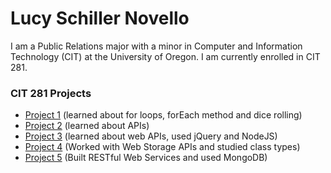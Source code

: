 # Lucy Schiller Novello

I am a Public Relations major with a minor in Computer and Information Technology (CIT) at the University of Oregon. I am currently enrolled in CIT 281.

### CIT 281 Projects

- [Project 1](https://lucyschiller.github.io/project-1/) (learned about for loops, forEach method and dice rolling)
- [Project 2](https://lucyschiller.github.io/project-2/) (learned about APIs)
- [Project 3](https://lucyschiller.github.io/project-3/) (learned about web APIs, used jQuery and NodeJS)
- [Project 4](https://lucyschiller.github.io/project-4/) (Worked with Web Storage APIs and studied class types)
- [Project 5](https://lucyschiller.github.io/project-5/) (Built RESTful Web Services and used MongoDB)
